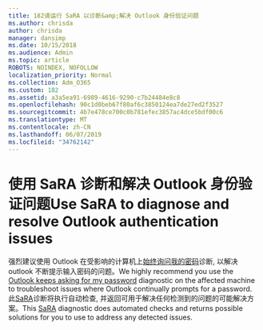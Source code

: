 ```yaml
---
title: 182请运行 SaRA 以诊断&amp;解决 Outlook 身份验证问题
ms.author: chrisda
author: chrisda
manager: dansimp
ms.date: 10/15/2018
ms.audience: Admin
ms.topic: article
ROBOTS: NOINDEX, NOFOLLOW
localization_priority: Normal
ms.collection: Adm_O365
ms.custom: 182
ms.assetid: a3a5ea91-6989-4616-9290-c7b24484e8c8
ms.openlocfilehash: 90c1d0beb67f80af6c3850124ea7de27ed2f3527
ms.sourcegitcommit: 4b7e478ce700c0b781efec3857ac4dce5bdf00c6
ms.translationtype: MT
ms.contentlocale: zh-CN
ms.lasthandoff: 06/07/2019
ms.locfileid: "34762142"
---
```

# <a name="use-sara-to-diagnose-and-resolve-outlook-authentication-issues"></a><span data-ttu-id="2de72-102">使用 SaRA 诊断和解决 Outlook 身份验证问题</span><span class="sxs-lookup"><span data-stu-id="2de72-102">Use SaRA to diagnose and resolve Outlook authentication issues</span></span>

<span data-ttu-id="2de72-103">强烈建议使用 Outlook 在受影响的计算机上[始终询问我的密码](https://aka.ms/SaRA-OutlookPwdPrompt-Alchemy)诊断, 以解决 outlook 不断提示输入密码的问题。</span><span class="sxs-lookup"><span data-stu-id="2de72-103">We highly recommend you use the [Outlook keeps asking for my password](https://aka.ms/SaRA-OutlookPwdPrompt-Alchemy) diagnostic on the affected machine to troubleshoot issues where Outlook continually prompts for a password.</span></span> <span data-ttu-id="2de72-104">此[SaRA](https://diagnostics.office.com/#/)诊断将执行自动检查, 并返回可用于解决任何检测到的问题的可能解决方案。</span><span class="sxs-lookup"><span data-stu-id="2de72-104">This [SaRA](https://diagnostics.office.com/#/) diagnostic does automated checks and returns possible solutions for you to use to address any detected issues.</span></span>
